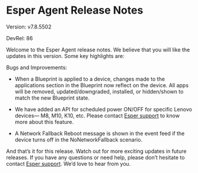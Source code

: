 # Esper Agent Release Notes 

Version: v7.8.5502

DevRel: 86 

Welcome to the Esper Agent release notes. We believe that you will like the updates in this version. Some key highlights are:  

Bugs and Improvements:

- When a Blueprint is applied to a device, changes made to the applications section in the Blueprint now reflect on the device. All apps will be removed, updated/downgraded, installed, or hidden/shown to match the new Blueprint state.
    
- We have added an API for scheduled power ON/OFF for specific Lenovo devices— M8, M10, K10, etc. Please contact [Esper support](https://support.esper.io/s/) to know more about this feature.
    
- A Network Fallback Reboot message is shown in the event feed if the device turns off in the NoNetworkFallback scenario.
    

And that’s it for this release. Watch out for more exciting updates in future releases. If you have any questions or need help, please don’t hesitate to contact [Esper support](https://support.esper.io/s/). We’d love to hear from you.


  

